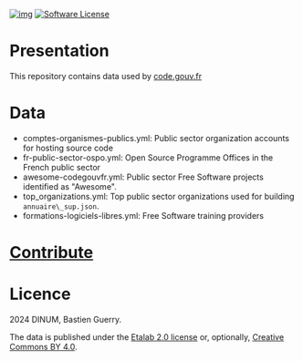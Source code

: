 [![img](https://img.shields.io/badge/code.gouv.fr-contributif-blue.svg)](https://code.gouv.fr/documentation/#quels-degres-douverture-pour-les-codes-sources)
[![Software License](https://img.shields.io/badge/Licenses-CC%20BY%204.0%20&%20Licence%20Ouverte-orange.svg)](https://git.sr.ht/~codegouvfr/codegouvfr-data/tree/main/item/LICENSES)

# Presentation

This repository contains data used by [code.gouv.fr](https://code.gouv.fr.)

# Data

- comptes-organismes-publics.yml: Public sector organization accounts for hosting source code
- fr-public-sector-ospo.yml: Open Source Programme Offices in the French public sector
- awesome-codegouvfr.yml: Public sector Free Software projects identified as "Awesome".
- top\_organizations.yml: Top public sector organizations used for building `annuaire\_sup.json`.
- formations-logiciels-libres.yml: Free Software training providers

# [Contribute](CONTRIBUTE.md)

# Licence

2024 DINUM, Bastien Guerry.

The data is published under the [Etalab 2.0 license](LICENSES/LICENSE.Etalab-2.0.md) or, optionally, [Creative Commons BY 4.0](https://creativecommons.org/licenses/by/4.0/deed.fr).
